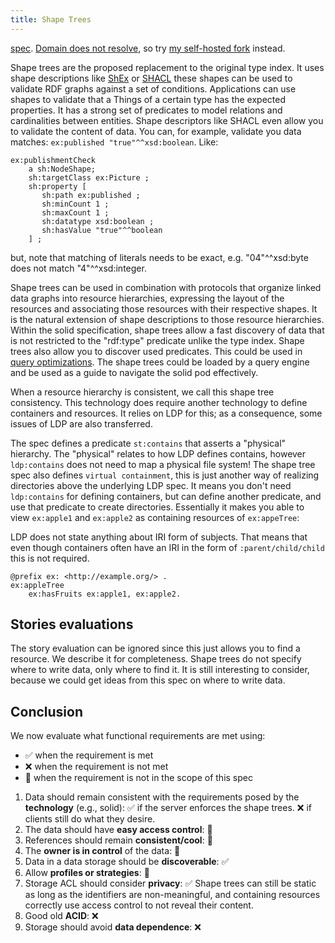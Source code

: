```yaml
---
title: Shape Trees
---
```


[spec](http://shapetrees.org/). [Domain does not resolve](https://github.com/shapetrees/specification/issues/78),
so try [my self-hosted fork](https://jitsedesmet.github.io/shape-trees-spec/) instead.

Shape trees are the proposed replacement to the original type index.
It uses shape descriptions like
[ShEx](https://shex.io/) or [SHACL](https://www.w3.org/TR/shacl/) 
these shapes can be used to validate RDF graphs against a set of conditions.
Applications can use shapes to validate that a Things of a certain type has the expected properties.
It has a strong set of predicates to model relations and cardinalities between entities.
Shape descriptors like SHACL even allow you to validate the content of data.
You can, for example, validate you data matches: `ex:published "true"^^xsd:boolean`.
Like:
```SHACL
ex:publishmentCheck
    a sh:NodeShape;
    sh:targetClass ex:Picture ;
    sh:property [
       sh:path ex:published ;
       sh:minCount 1 ;
       sh:maxCount 1 ;
       sh:datatype xsd:boolean ;
       sh:hasValue "true"^^boolean
    ] ;
 ```
but, note that matching of literals needs to be exact, e.g. "04"^^xsd:byte does not match "4"^^xsd:integer.


Shape trees can be used in combination with protocols that organize linked data graphs into resource hierarchies,
expressing the layout of the resources and associating those resources with their respective shapes. 
It is the natural extension of shape descriptions to those resource hierarchies. 
Within the solid specification,
shape trees allow a fast discovery of data that is not restricted to the "rdf:type" predicate unlike the type index.
Shape trees also allow you to discover used predicates.
This could be used in [query optimizations](TODO:reference).
The shape trees could be loaded by a query engine and be used as a guide to navigate the solid pod effectively. 

When a resource hierarchy is consistent, we call this shape tree consistency.
This technology does require another technology to define containers and resources.
It relies on LDP for this; as a consequence, some issues of LDP are also transferred.     

The spec defines a predicate `st:contains` that asserts a "physical" hierarchy.
The "physical" relates to how LDP defines contains, however `ldp:contains` does not need to map a physical file system!
The shape tree spec also defines `virtual containment`, this is just another way of realizing directories above the underlying LDP spec.
It means you don't need `ldp:contains` for defining containers, but can define another predicate, and use that predicate to create directories.
Essentially it makes you able to view `ex:apple1` and `ex:apple2` as containing resources of `ex:appeTree`:

LDP does not state anything about IRI form of subjects.
That means that even though containers often have an IRI in the form of `:parent/child/child` this is not required. 

```turtle
@prefix ex: <http://example.org/> .
ex:appleTree
    ex:hasFruits ex:apple1, ex:apple2.
```

## Stories evaluations
The story evaluation can be ignored since this just allows you to find a resource.
We describe it for completeness. Shape trees do not specify where to write data, only where to find it.
It is still interesting to consider, because we could get ideas from this spec on where to write data.

## Conclusion
We now evaluate what functional requirements are met using:
* :white_check_mark: when the requirement is met
* :x: when the requirement is not met
* :black_square_button: when the requirement is not in the scope of this spec

1. Data should remain consistent with the requirements posed by the **technology** (e.g., solid):
   :white_check_mark: if the server enforces the shape trees.
   :x: if clients still do what they desire.
2. The data should have **easy access control**: :black_square_button:
3. References should remain **consistent/cool**: :black_square_button:
4. The **owner is in control** of the data: :black_square_button:
5. Data in a data storage should be **discoverable**: :white_check_mark:
6. Allow **profiles or strategies**: :black_square_button:
7. Storage ACL should consider **privacy**: :white_check_mark:
   Shape trees can still be static as long as the identifiers are non-meaningful,
   and containing resources correctly use access control to not reveal their content.
8. Good old **ACID**: :x:
9. Storage should avoid **data dependence**: :x:
